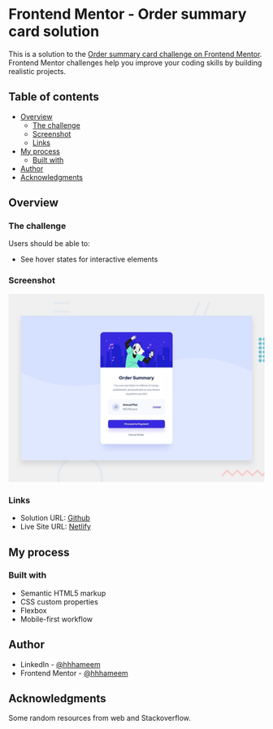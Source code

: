 # Frontend Mentor - Order summary card solution

This is a solution to the [Order summary card challenge on Frontend Mentor](https://www.frontendmentor.io/challenges/order-summary-component-QlPmajDUj). Frontend Mentor challenges help you improve your coding skills by building realistic projects.

## Table of contents

- [Overview](#overview)
  - [The challenge](#the-challenge)
  - [Screenshot](#screenshot)
  - [Links](#links)
- [My process](#my-process)
  - [Built with](#built-with)
- [Author](#author)
- [Acknowledgments](#acknowledgments)

## Overview

### The challenge

Users should be able to:

- See hover states for interactive elements

### Screenshot

![Design preview for the Order summary card coding challenge](./design/desktop-preview.jpg)

### Links

- Solution URL: [Github](https://github.com/hhhameem/frontend-mentor)
- Live Site URL: [Netlify](https://fm-hhhameem-order-summary-component.netlify.app/)

## My process

### Built with

- Semantic HTML5 markup
- CSS custom properties
- Flexbox
- Mobile-first workflow

## Author

- LinkedIn - [@hhhameem](https://www.linkedin.com/in/hhhameem/)
- Frontend Mentor - [@hhhameem](https://www.frontendmentor.io/profile/hhhameem)

## Acknowledgments

Some random resources from web and Stackoverflow.
